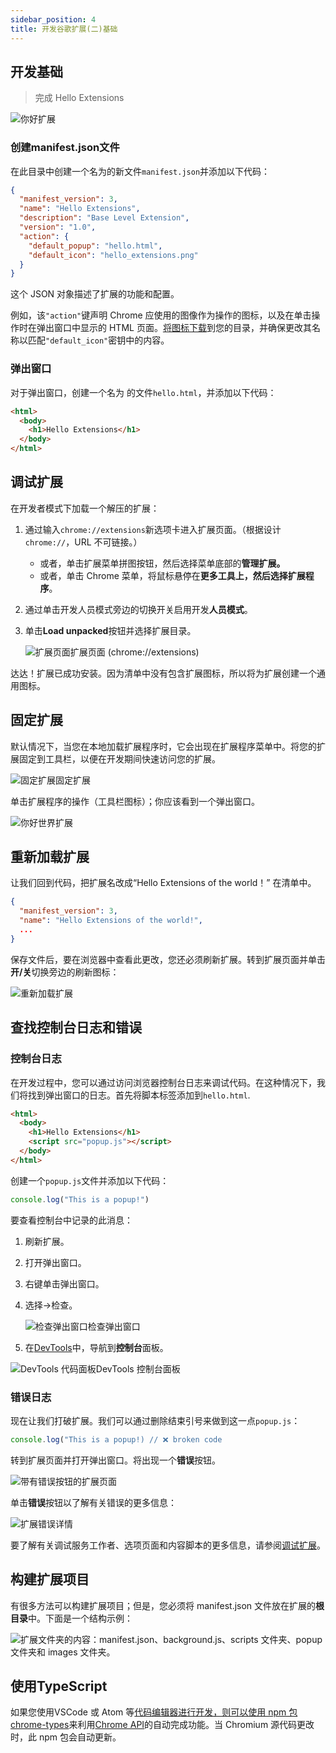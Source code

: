```yaml
---
sidebar_position: 4
title: 开发谷歌扩展(二)基础
---
```


## 开发基础

> 完成  Hello Extensions

![你好扩展](./chrome-extension-2.assets/xjKRmWMgwMm7Kdf72bkj.png)

### 创建manifest.json文件

在此目录中创建一个名为的新文件`manifest.json`并添加以下代码：

```json
{
  "manifest_version": 3,
  "name": "Hello Extensions",
  "description": "Base Level Extension",
  "version": "1.0",
  "action": {
    "default_popup": "hello.html",
    "default_icon": "hello_extensions.png"
  }
}
```

这个 JSON 对象描述了扩展的功能和配置。

例如，该`"action"`键声明 Chrome 应使用的图像作为操作的图标，以及在单击操作时在弹出窗口中显示的 HTML 页面。[将图标下载](https://storage.googleapis.com/web-dev-uploads/image/WlD8wC6g8khYWPJUsQceQkhXSlv1/gmKIT88Ha1z8VBMJFOOH.png)到您的目录，并确保更改其名称以匹配`"default_icon"`密钥中的内容。

### 弹出窗口

对于弹出窗口，创建一个名为 的文件`hello.html`，并添加以下代码：

```html
<html>
  <body>
    <h1>Hello Extensions</h1>
  </body>
</html>
```

## 调试扩展

在开发者模式下加载一个解压的扩展：

1. 通过输入`chrome://extensions`新选项卡进入扩展页面。（根据设计`chrome://`，URL 不可链接。）

   - 或者，单击扩展菜单拼图按钮，然后选择菜单底部的**管理扩展。**
   - 或者，单击 Chrome 菜单，将鼠标悬停在**更多工具上，**然后选择**扩展程序**。

2. 通过单击开发人员模式旁边的切换开关启用开发**人员模式**。

3. 单击**Load unpacked**按钮并选择扩展目录。

   ![扩展页面](./chrome-extension-2.assets/BzVElZpUtNE4dueVPSp3.png)扩展页面 (chrome://extensions)

达达！扩展已成功安装。因为清单中没有包含扩展图标，所以将为扩展创建一个通用图标。

## 固定扩展

默认情况下，当您在本地加载扩展程序时，它会出现在扩展程序菜单中。将您的扩展固定到工具栏，以便在开发期间快速访问您的扩展。

![固定扩展](./chrome-extension-2.assets/LahIugYHQW3QpHM0z1qZ.png)固定扩展

单击扩展程序的操作（工具栏图标）；你应该看到一个弹出窗口。

![你好世界扩展](./chrome-extension-2.assets/xjKRmWMgwMm7Kdf72bkj-20221011170926622.png)

## 重新加载扩展

让我们回到代码，把扩展名改成“Hello Extensions of the world！” 在清单中。

```json
{
  "manifest_version": 3,
  "name": "Hello Extensions of the world!",
  ...
}
```

保存文件后，要在浏览器中查看此更改，您还必须刷新扩展。转到扩展页面并单击**开/关**切换旁边的刷新图标：

![重新加载扩展](./chrome-extension-2.assets/4Ph3qL9aUyswxmhauRFB.png)

## 查找控制台日志和错误

###  控制台日志

在开发过程中，您可以通过访问浏览器控制台日志来调试代码。在这种情况下，我们将找到弹出窗口的日志。首先将脚本标签添加到`hello.html`.

```html
<html>
  <body>
    <h1>Hello Extensions</h1>
    <script src="popup.js"></script>
  </body>
</html>
```

创建一个`popup.js`文件并添加以下代码：

```js
console.log("This is a popup!")
```

要查看控制台中记录的此消息：

1. 刷新扩展。

2. 打开弹出窗口。

3. 右键单击弹出窗口。

4. 选择->检查。

   ![检查弹出窗口](./chrome-extension-2.assets/vHGHW1o4J0kZgUkAteRQ.png)检查弹出窗口

5. 在[DevTools](https://developer.chrome.com/docs/devtools/)中，导航到**控制台**面板。

![DevTools 代码面板](./chrome-extension-2.assets/1ZrcBEYcbMxW1c9UvBy9.png)DevTools 控制台面板

### 错误日志

现在让我们打破扩展。我们可以通过删除结束引号来做到这一点`popup.js`：

```js
console.log("This is a popup!) // ❌ broken code
```

转到扩展页面并打开弹出窗口。将出现一个**错误**按钮。

![带有错误按钮的扩展页面](./chrome-extension-2.assets/a9lAHCJZZrebOSKrkPRD.png)

单击**错误**按钮以了解有关错误的更多信息：

![扩展错误详情](./chrome-extension-2.assets/GrorLyaC6nRAyqc1qULC.png)

要了解有关调试服务工作者、选项页面和内容脚本的更多信息，请参阅[调试扩展](https://developer.chrome.com/docs/extensions/mv3/tut_debugging/)。

## 构建扩展项目

有很多方法可以构建扩展项目；但是，您必须将 manifest.json 文件放在扩展的**根目录**中。下面是一个结构示例：

![扩展文件夹的内容：manifest.json、background.js、scripts 文件夹、popup 文件夹和 images 文件夹。](./chrome-extension-2.assets/hjccQNanPjTDpIajkhPU.png)

## 使用TypeScript

如果您使用VSCode 或 Atom 等[代码编辑器进行开发，则可以使用 npm 包](https://developer.mozilla.org/docs/Glossary/IDE)[chrome-types](https://www.npmjs.com/package/chrome-types)来利用[Chrome API](https://developer.chrome.com/docs/extensions/reference/)的自动完成功能。当 Chromium 源代码更改时，此 npm 包会自动更新。
